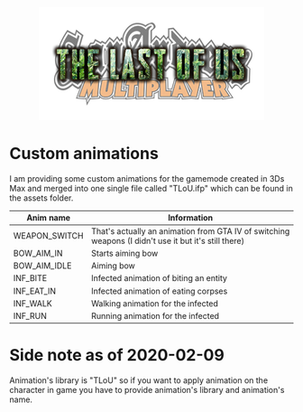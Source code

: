 <p align="center">
  <img src="img/tlou-logo-medium.png">
</p>

# Custom animations

I am providing some custom animations for the gamemode created in 3Ds Max and merged into one single file called "TLoU.ifp" which can be found in the assets folder.

| Anim name     | Information                                                                                          |
|---------------|------------------------------------------------------------------------------------------------------|
| WEAPON_SWITCH | That's actually an animation from GTA IV of switching weapons (I didn't use it but it's still there) |
| BOW_AIM_IN    | Starts aiming bow                                                                                    |
| BOW_AIM_IDLE  | Aiming bow                                                                                           |
| INF_BITE      | Infected animation of biting an entity                                                               |
| INF_EAT_IN    | Infected animation of eating corpses                                                                 |
| INF_WALK      | Walking animation for the infected                                                                   |
| INF_RUN       | Running animation for the infected                                                                   |

# Side note as of 2020-02-09
Animation's library is "TLoU" so if you want to apply animation on the character in game you have to provide animation's library and animation's name.